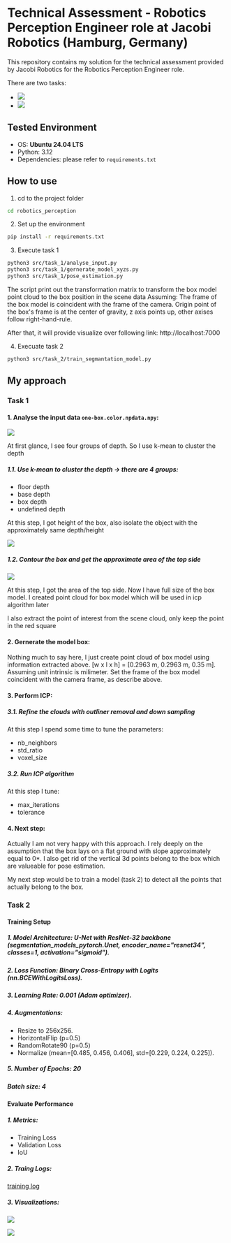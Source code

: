 # Technical Assessment - Robotics Perception Engineer role at Jacobi Robotics (Hamburg, Germany)

This repository contains my solution for the technical assessment provided by Jacobi Robotics for the Robotics Perception Engineer role.

There are two tasks:
    
- ![](requirements/task1.png)
- ![](requirements/task2.png)

## Tested Environment

* OS: **Ubuntu 24.04 LTS**
* Python: 3.12
* Dependencies: please refer to `requirements.txt`

## How to use

1. cd to the project folder

```bash
cd robotics_perception
```

2. Set up the environment

```bash
pip install -r requirements.txt
```

3. Execute task 1

```bash
python3 src/task_1/analyse_input.py
python3 src/task_1/gernerate_model_xyzs.py
python3 src/task_1/pose_estimation.py
```

The script print out the transformation matrix to transform the box model point cloud to the box position in the scene data
Assuming: The frame of the box model is coincident with the frame of the camera. Origin point of the box's frame is at the center of gravity, z axis points up, other axises follow right-hand-rule.

After that, it will provide visualize over following link: http://localhost:7000

4. Execuate task 2
```bash
python3 src/task_2/train_segmantation_model.py
```

## My approach

### Task 1

#### 1. Analyse the input data `one-box.color.npdata.npy`:

![](pictures/task1_depth_image.png)

At first glance, I see four groups of depth. So I use k-mean to cluster the depth
    
##### 1.1. Use k-mean to cluster the depth -> there are 4 groups:

- floor depth
- base depth
- box depth
- undefined depth

At this step, I got height of the box, also isolate the object with the approximately same depth/height

![](pictures/task1_box_depth_clustered.png)
    
##### 1.2. Contour the box and get the approximate area of the top side

![](pictures/task1_box_top_surface.png)

At this step, I got the area of the top side. Now I have full size of the box model. I created point cloud for box model which will be used in icp algorithm later

I also extract the point of interest from the scene cloud, only keep the point in the red square

#### 2. Gernerate the model box:

Nothing much to say here, I just create point cloud of box model using information extracted above.
[w x l x h] = [0.2963 m, 0.2963 m, 0.35 m]. 
Assuming unit intrinsic is milimeter. 
Set the frame of the box model coincident with the camera frame, as describe above.

#### 3. Perform ICP:
##### 3.1. Refine the clouds with outliner removal and down sampling

At this step I spend some time to tune the parameters:
- nb_neighbors
- std_ratio
- voxel_size

##### 3.2. Run ICP algorithm

At this step I tune:
- max_iterations
- tolerance

#### 4. Next step:

Actually I am not very happy with this approach. I rely deeply on the assumption that the box lays on a flat ground with slope approximately equal to 0*. I also get rid of the vertical 3d points belong to the box which are valueable for pose estimation.

My next step would be to train a model (task 2) to detect all the points that actually belong to the box.

### Task 2

#### Training Setup

##### 1. Model Architecture: U-Net with ResNet-32 backbone (segmentation_models_pytorch.Unet, encoder_name="resnet34", classes=1, activation="sigmoid").

##### 2. Loss Function: Binary Cross-Entropy with Logits (nn.BCEWithLogitsLoss).

##### 3. Learning Rate: 0.001 (Adam optimizer).

##### 4. Augmentations:

- Resize to 256x256.
- HorizontalFlip (p=0.5)
- RandomRotate90 (p=0.5)
- Normalize (mean=[0.485, 0.456, 0.406], std=[0.229, 0.224, 0.225]).

##### 5. Number of Epochs: 20

##### Batch size: 4

#### Evaluate Performance

##### 1. Metrics:

- Training Loss
- Validation Loss
- IoU

##### 2. Traing Logs:

[training log](log/training_logs.txt)

##### 3. Visualizations:

![](pictures/task2_validation_result_1.png)

![](pictures/task2_validation_result_2.png)








